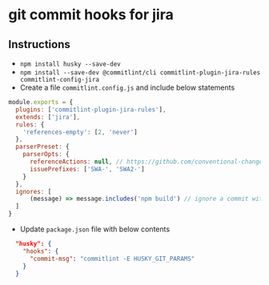# git commit hooks for jira

## Instructions

- `npm install husky --save-dev`
- `npm install --save-dev @commitlint/cli commitlint-plugin-jira-rules commitlint-config-jira`
- Create a file `commitlint.config.js` and include below statements
```javascript
module.exports = {
  plugins: ['commitlint-plugin-jira-rules'],
  extends: ['jira'],
  rules: {
    'references-empty': [2, 'never']
  },
  parserPreset: {
    parserOpts: {
      referenceActions: null, // https://github.com/conventional-changelog/commitlint/issues/372#issuecomment-418519784
      issuePrefixes: ['SWA-', 'SWA2-']
    }
  },
  ignores: [
      (message) => message.includes('npm build') // ignore a commit with `npm build`
  ]
}
```
- Update `package.json` file with below contents

```json
  "husky": {
    "hooks": {
      "commit-msg": "commitlint -E HUSKY_GIT_PARAMS"
    }
  }
```

